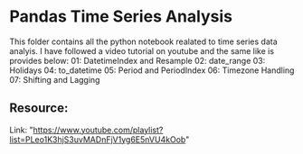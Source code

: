 

# __Pandas Time Series Analysis__
This folder contains all the python notebook realated to time series data analyis. I have followed a video tutorial on youtube and the same like is provides below:
01: DatetimeIndex and Resample
02: date_range
03: Holidays
04: to_datetime
05: Period and PeriodIndex
06: Timezone Handling
07: Shifting and Lagging

## Resource:
Link: "https://www.youtube.com/playlist?list=PLeo1K3hjS3uvMADnFjV1yg6E5nVU4kOob"
